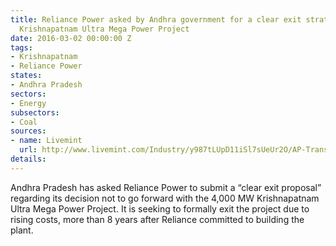 ```yaml
---
title: Reliance Power asked by Andhra government for a clear exit strategy from the
  Krishnapatnam Ultra Mega Power Project
date: 2016-03-02 00:00:00 Z
tags:
- Krishnapatnam
- Reliance Power
states:
- Andhra Pradesh
sectors:
- Energy
subsectors:
- Coal
sources:
- name: Livemint
  url: http://www.livemint.com/Industry/y987tLUpD11iSl7sUeUr2O/AP-Transco-seeks-exit-proposal-from-Reliance-Power-on-Krishn.html
details: 
---
```


Andhra Pradesh has asked Reliance Power to submit a “clear exit proposal” regarding its decision not to go forward with the 4,000 MW Krishnapatnam Ultra Mega Power Project. It is seeking to formally exit the project due to rising costs, more than 8 years after Reliance committed to building the plant.
